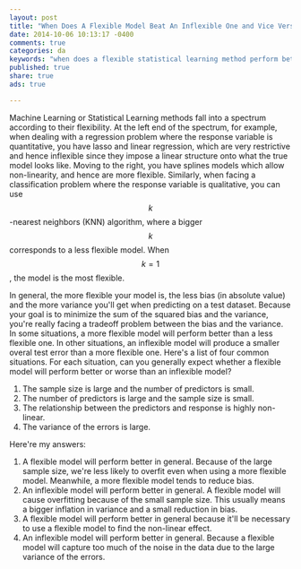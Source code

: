 ```yaml
---
layout: post
title: "When Does A Flexible Model Beat An Inflexible One and Vice Versa"
date: 2014-10-06 10:13:17 -0400
comments: true
categories: da
keywords: "when does a flexible statistical learning method perform better than an inflexible one, when does an inflexible statistical learning method perform better than a flexible one"
published: true
share: true
ads: true

---
```

Machine Learning or Statistical Learning methods fall into a spectrum according to their flexibility. At the left end of the spectrum, for example, when dealing with a regression problem where the response variable is quantitative, you have lasso and linear regression, which are very restrictive and hence inflexible since they impose a linear structure onto what the true model looks like. Moving to the right, you have splines models which allow non-linearity, and hence are more flexible. Similarly, when facing a classification problem where the response variable is qualitative, you can use $$k$$-nearest neighbors (KNN) algorithm, where a bigger $$k$$ corresponds to a less flexible model. When $$k=1$$, the model is the most flexible.

In general, the more flexible your model is, the less bias (in absolute value) and the more variance you'll get when predicting on a test dataset. Because your goal is to minimize the sum of the squared bias and the variance, you're really facing a tradeoff problem between the bias and the variance. In some situations, a more flexible model will perform better than a less flexible one. In other situations, an inflexible model will produce a smaller overal test error than a more flexible one. Here's a list of four common situations. For each situation, can you generally expect whether a flexible model will perform better or worse than an inflexible model?

1. The sample size is large and the number of predictors is small.
2. The number of predictors is large and the sample size is small.
3. The relationship between the predictors and response is highly non-linear.
4. The variance of the errors is large.

Here're my answers:

1. A flexible model will perform better in general. Because of the large sample size, we're less likely to overfit even when using a more flexible model. Meanwhile, a more flexible model tends to reduce bias. 
2. An inflexible model will perform better in general. A flexible model will cause overfitting because of the small sample size. This usually means a bigger inflation in variance and a small reduction in bias.
3. A flexible model will perform better in general because it'll be necessary to use a flexible model to find the non-linear effect.
4. An inflexible model will perform better in general. Because a flexible model will capture too much of the noise in the data due to the large variance of the errors. 